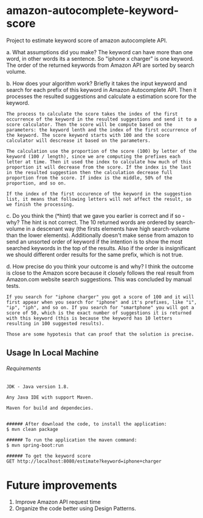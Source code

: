 # amazon-autocomplete-keyword-score
Project to estimate keyword score of amazon autocomplete API.

a. What assumptions did you make?
	The keyword can have more than one word, in other words its a sentence. So "iphone x charger" is one keyword.
	The order of the returned keywords from Amazon API are sorted by search volume.

b. How does your algorithm work?
	Briefly it takes the input keyword and search for each prefix of this keyword in Amazon Autocomplete API. Then it processes the resulted suggestions and calculate a estimation score for the keyword.

	The process to calculate the score takes the index of the first occurrence of the keyword in the resulted suggestions and send it to a score calculator. Then the score will be compute based on the parameters: the keyword lenth and the index of the first occurrence of the keyword. The score keyword starts with 100 and the score calculator will descrease it based on the parameters. 

	The calculation use the proportion of the score (100) by letter of the keyword (100 / length), since we are computing the prefixes each letter at time. Then it used the index to calculate how much of this proportion it will decrease from the score. If the index is the last in the resulted suggestion then the calculation decrease full proportion from the score. If index is the middle, 50% of the proportion, and so on.

	If the index of the first occurence of the keyword in the suggestion list, it means that following letters will not affect the result, so we finish the processing.

c. Do you think the (*hint) that we gave you earlier is correct and if so - why?
	The hint is not correct. The 10 returned words are ordered by search-volume in a descenant way (the firsts elements have high search-volume than the lower elements). Additionally doesn't make sense from amazon to send an unsorted order of keyword if the intention is to show the most searched keywords in the top of the results. Also if the order is insignificant we should different order results for the same prefix, which is not true.


d. How precise do you think your outcome is and why?
	I think the outcome is close to the Amazon score because it closely follows the real result from Amazon.com website search suggestions. This was concluded by manual tests.

	If you search for "iphone charger" you got a score of 100 and it will first appear when you search for "iphone" and it's prefixes, like "i", "ip", "iph", and so on. If you search for "smartphone" you will got a score of 50, which is the exact number of suggestions it is returned with this keyword (this is because the keyword has 10 letters resulting in 100 suggested results).

	Those are some hypotesis that can proof that the solution is precise.

## Usage In Local Machine

###### Requirements
```
JDK - Java version 1.8.

Any Java IDE with support Maven.

Maven for build and dependecies.


###### After download the code, to install the application:
$ mvn clean package

###### To run the application the maven command:
$ mvn spring-boot:run

###### To get the keyword score
GET http://localhost:8080/estimate?keyword=iphone+charger
```

# Future improvements
1. Improve Amazon API request time
2. Organize the code better using Design Patterns.

